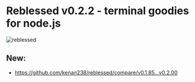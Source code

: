 # Reblessed v0.2.2 - terminal goodies for node.js

![reblessed](https://raw.githubusercontent.com/kenan238/reblessed/master/reblessed-logo.png)

## New:

- https://github.com/kenan238/reblessed/compare/v0.1.85...v0.2.00
